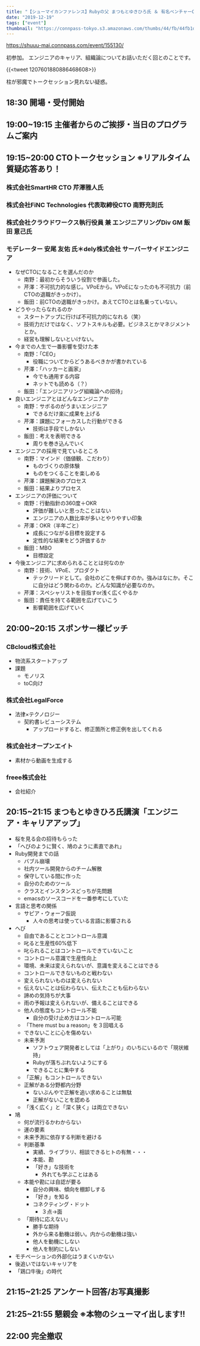 ```yaml
---
title: "【シューマイカンファレンス】Rubyの父 まつもとゆきひろ氏 ＆ 有名ベンチャーCTO登壇!!"
date: "2019-12-19"
tags: ["event"]
thumbnail: "https://connpass-tokyo.s3.amazonaws.com/thumbs/44/fb/44fb1dcce246dcc8591081f8c9e054cb.png"
---
```


https://shuuu-mai.connpass.com/event/155130/

初参加。
エンジニアのキャリア、組織論についてお話いただく回とのことです。

{{<tweet 1207601880886468608>}}

柱が邪魔でトークセッション見れない疑惑。

## 18:30	開場・受付開始

## 19:00~19:15	主催者からのご挨拶・当日のプログラムご案内


## 19:15~20:00	CTOトークセッション ※リアルタイム質疑応答あり！
### 株式会社SmartHR CTO 芹澤雅人氏
### 株式会社FiNC Technologies 代表取締役CTO 南野充則氏
### 株式会社クラウドワークス執行役員 兼 エンジニアリングDiv GM 飯田 意己氏
### モデレーター 安尾 友佑 氏＊dely株式会社 サーバーサイドエンジニア
* なぜCTOになることを選んだのか
  - 南野：最初からそういう役割で参画した。
  - 芹澤：不可抗力的な感じ。VPoEから。VPoEになったのも不可抗力（前CTOの退職がきっかけ）。
  - 飯田：前CTOの退職がきっかけ。あえてCTOとは名乗っていない。
* どうやったらなれるのか
  - スタートアップに行けば不可抗力的になれる（笑）
  - 技術力だけではなく、ソフトスキルも必要。ビジネスとかマネジメントとか。
  - 経営も理解しないといけない。
* 今までの人生で一番影響を受けた本
  - 南野：「CEO」
    - 役職についてからどうあるべきかが書かれている
  - 芹澤：「ハッカーと画家」
    - 今でも通用する内容
    - ネットでも読める（？）
  - 飯田：「エンジニアリング組織論への招待」
* 良いエンジニアとはどんなエンジニアか
  - 南野：サボるのがうまいエンジニア
    - できるだけ楽に成果を上げる
  - 芹澤：課題にフォーカスした行動ができる
    - 技術は手段でしかない
  - 飯田：考えを表明できる
    - 周りを巻き込んでいく
* エンジニアの採用で見ているところ
  - 南野：マインド（価値観、こだわり）
    - ものづくりの原体験
    - ものをつくることを楽しめる
  - 芹澤：課題解決のプロセス
  - 飯田：結果よりプロセス
* エンジニアの評価について
  - 南野：行動指針の360度＋OKR
    - 評価が難しいと思ったことはない
    - エンジニアの人数比率が多いとやりやすい印象
  - 芹澤：OKR（半年ごと）
    - 成長につながる目標を設定する
    - 定性的な結果をどう評価するか
  - 飯田：MBO
    - 目標設定
* 今後エンジニアに求められることとは何なのか
  - 南野：技術、VPoE、プロダクト
    - テックリードとして。会社のどこを伸ばすのか。強みはなにか。そこに自分はどう関わるのか。どんな知識が必要なのか。
  - 芹澤：スペシャリストを目指すor浅く広くやるか
  - 飯田：責任を持てる範囲を広げていこう
    - 影響範囲を広げていく

## 20:00~20:15	スポンサー様ピッチ
### CBcloud株式会社
* 物流系スタートアップ
* 課題
  - モノリス
  - toC向け

### 株式会社LegalForce
* 法律×テクノロジー
  - 契約書レビューシステム
    - アップロードすると、修正箇所と修正例を出してくれる

### 株式会社オープンエイト
* 素材から動画を生成する

### freee株式会社
* 会社紹介

## 20:15~21:15	まつもとゆきひろ氏講演「エンジニア・キャリアアップ」
* 桜を見る会の招待もらった
* 「へびのように賢く、鳩のように素直であれ」
* Ruby開発までの話
  - バブル崩壊
  - 社内ツール開発からのチーム解散
  - 保守している間に作った
  - 自分のためのツール
  - クラスとインスタンスどっちが先問題
  - emacsのソースコードを一番参考にしていた
* 言語と思考の関係
  - サピア・ウォーフ仮説
    - 人々の思考は使っている言語に影響される
* へび
  - 自由であることとコントロール意識
  - 叱ると生産性60%低下
  - 叱られることはコントロールできていないこと
  - コントロール意識で生産性向上
  - 環境、未来は変えられないが、意識を変えることはできる
  - コントロールできないものと戦わない
  - 変えられないものは変えられない
  - 伝えないことは伝わらない、伝えたことも伝わらない
  - 諦めの気持ちが大事
  - 雨の予報は変えられないが、備えることはできる
  - 他人の態度もコントロール不能
    - 自分の受け止め方はコントロール可能
  - 「There must bu a reason」を３回唱える
  - できないことに心を傷めない
  - 未来予測
    - ソフトウェア開発者としては「上がり」のいちにいるので「現状維持」
    - Rubyが落ちぶれないようにする
    - できることに集中する
  - 「正解」もコントロールできない
  - 正解がある分野都内分野
    - ないぶんやで正解を追い求めることは無駄
    - 正解がないことを認める
  - 「浅く広く」と「深く狭く」は両立できない
* 鳩
  - 何が流行るかわからない
  - 運の要素
  - 未来予測に依存する判断を避ける
  - 判断基準
    - 実績、ライブラリ、相談できるヒトの有無・・・
    - 本能、勘
    - 「好き」な技術を
      - 外れても学ぶことはある
  - 本能や勘には自認が要る
    - 自分の興味、傾向を棚卸しする
    - 「好き」を知る
    - コネクティング・ドット
      - ３点→面
  - 「期待に応えない」
    - 勝手な期待
    - 外から来る動機は弱い。内からの動機は強い
    - 他人を動機にしない
    - 他人を制約にしない
* モチベーションの外部化はうまくいかない
* 後追いではないキャリアを
* 「鶏口牛後」の時代

## 21:15~21:25	アンケート回答/お写真撮影


## 21:25~21:55	懇親会 ※本物のシューマイ出します!!


## 22:00	完全撤収
